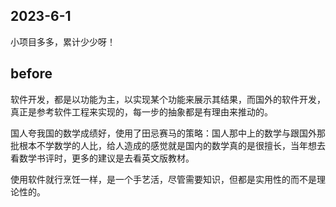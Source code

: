 
## 2023-6-1

小项目多多，累计少少呀！

## before

软件开发，都是以功能为主，以实现某个功能来展示其结果，而国外的软件开发，真正是参考软件工程来实现的，每一步的抽象都是有理由来推动的。

国人夸我国的数学成绩好，使用了田忌赛马的策略：国人那中上的数学与跟国外那批根本不学数学的人比，给人造成的感觉就是国内的数学真的是很擅长，当年想去看数学书评时，更多的建议是去看英文版教材。

使用软件就行烹饪一样，是一个手艺活，尽管需要知识，但都是实用性的而不是理论性的。

